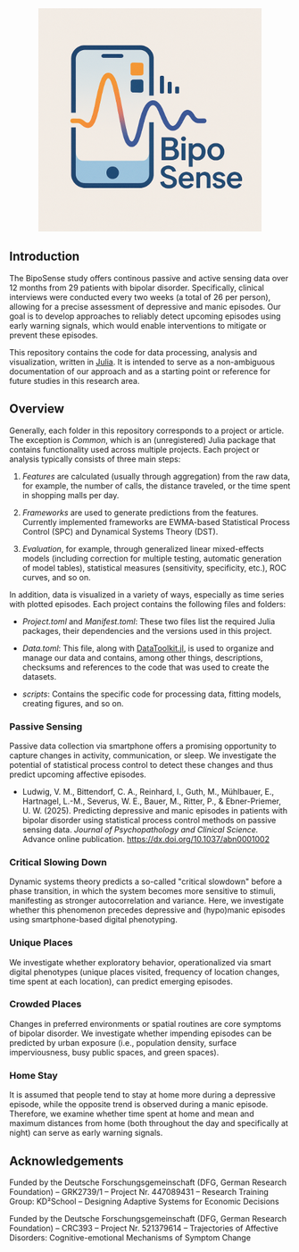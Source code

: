 <div align="center">
    <img alt="BipoSense Logo" src="BipoSense Logo.png" height=400>
</div>

## Introduction

The BipoSense study offers continous passive and active sensing data over 12 months from 29 patients with bipolar disorder. Specifically, clinical interviews were conducted every two weeks (a total of 26 per person), allowing for a precise assessment of depressive and manic episodes. Our goal is to develop approaches to reliably detect upcoming episodes using early warning signals, which would enable interventions to mitigate or prevent these episodes.

This repository contains the code for data processing, analysis and visualization, written in [Julia](https://julialang.org/). It is intended to serve as a non-ambiguous documentation of our approach and as a starting point or reference for future studies in this research area.

## Overview

Generally, each folder in this repository corresponds to a project or article. The exception is *Common*, which is an (unregistered) Julia package that contains functionality used across multiple projects. Each project or analysis typically consists of three main steps:

1. *Features* are calculated (usually through aggregation) from the raw data, for example, the number of calls, the distance traveled, or the time spent in shopping malls per day.

2. *Frameworks* are used to generate predictions from the features. Currently implemented frameworks are EWMA-based Statistical Process Control (SPC) and Dynamical Systems Theory (DST).

3. *Evaluation*, for example, through generalized linear mixed-effects models (including correction for multiple testing, automatic generation of model tables), statistical measures (sensitivity, specificity, etc.), ROC curves, and so on.

In addition, data is visualized in a variety of ways, especially as time series with plotted episodes. Each project contains the following files and folders:

* *Project.toml* and *Manifest.toml*: These two files list the required Julia packages, their dependencies and the versions used in this project.

* *Data.toml*: This file, along with [DataToolkit.jl](https://github.com/tecosaur/DataToolkit.jl), is used to organize and manage our data and contains, among other things, descriptions, checksums and references to the code that was used to create the datasets.

* *scripts*: Contains the specific code for processing data, fitting models, creating figures, and so on.

### Passive Sensing

Passive data collection via smartphone offers a promising opportunity to capture changes in activity, communication, or sleep. We investigate the potential of statistical process control to detect these changes and thus predict upcoming affective episodes.

* Ludwig, V. M., Bittendorf, C. A., Reinhard, I., Guth, M., Mühlbauer, E., Hartnagel, L.-M., Severus, W. E., Bauer, M., Ritter, P., & Ebner-Priemer, U. W. (2025). Predicting depressive and manic episodes in patients with bipolar disorder using statistical process control methods on passive sensing data. *Journal of Psychopathology and Clinical Science.* Advance online publication. https://dx.doi.org/10.1037/abn0001002

### Critical Slowing Down

Dynamic systems theory predicts a so-called "critical slowdown" before a phase transition, in which the system becomes more sensitive to stimuli, manifesting as stronger autocorrelation and variance. Here, we investigate whether this phenomenon precedes depressive and (hypo)manic episodes using smartphone-based digital phenotyping.

### Unique Places

We investigate whether exploratory behavior, operationalized via smart digital phenotypes (unique places visited, frequency of location changes, time spent at each location), can predict emerging episodes.

### Crowded Places

Changes in preferred environments or spatial routines are core symptoms of bipolar disorder. We investigate whether impending episodes can be predicted by urban exposure (i.e., population density, surface imperviousness, busy public spaces, and green spaces).

### Home Stay

It is assumed that people tend to stay at home more during a depressive episode, while the opposite trend is observed during a manic episode. Therefore, we examine whether time spent at home and mean and maximum distances from home (both throughout the day and specifically at night) can serve as early warning signals.

## Acknowledgements

Funded by the Deutsche Forschungsgemeinschaft (DFG, German Research Foundation) – GRK2739/1 – Project Nr. 447089431 – Research Training Group: KD²School – Designing Adaptive Systems for Economic Decisions

Funded by the Deutsche Forschungsgemeinschaft (DFG, German Research Foundation) – CRC393 – Project Nr. 521379614 – Trajectories of Affective Disorders: Cognitive-emotional Mechanisms of Symptom Change